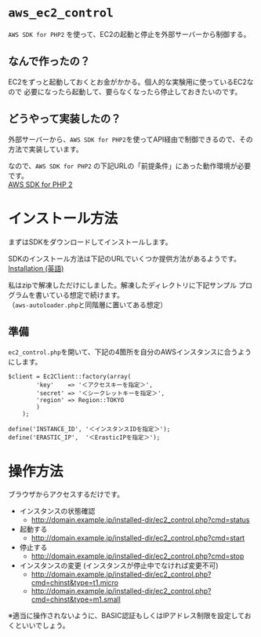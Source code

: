 `aws_ec2_control`
=================

`AWS SDK for PHP2` を使って、EC2の起動と停止を外部サーバーから制御する。

なんで作ったの？
----------------
EC2をずっと起動しておくとお金がかかる。個人的な実験用に使っているEC2なので
必要になったら起動して、要らなくなったら停止しておきたいのです。

どうやって実装したの？
----------------------
外部サーバーから、`AWS SDK for PHP2`を使ってAPI経由で制御できるので、その方法で実装しています。

なので、`AWS SDK for PHP2` の下記URLの「前提条件」にあった動作環境が必要です。<br />
[AWS SDK for PHP 2](http://aws.amazon.com/jp/sdkforphp2/)



インストール方法
================

まずはSDKをダウンロードしてインストールします。

SDKのインストール方法は下記のURLでいくつか提供方法があるようです。<br />
[Installation (英語)](http://docs.aws.amazon.com/aws-sdk-php-2/guide/latest/installation.html)

私はzipで解凍しただけにしました。解凍したディレクトリに下記サンプル プログラムを書いている想定で続けます。<br />
（`aws-autoloader.php`と同階層に置いてある想定）


準備
----

`ec2_control.php`を開いて、下記の4箇所を自分のAWSインスタンスに合うようにします。

    $client = Ec2Client::factory(array(
            'key'    => '＜アクセスキーを指定＞',
            'secret' => '＜シークレットキーを指定＞',
            'region' => Region::TOKYO
            )
        );
    
    define('INSTANCE_ID', '＜インスタンスIDを指定＞');
    define('ERASTIC_IP',  '＜ErasticIPを指定＞');


操作方法
========

ブラウザからアクセスするだけです。

* インスタンスの状態確認
    * http://domain.example.jp/installed-dir/ec2_control.php?cmd=status
* 起動する
    * http://domain.example.jp/installed-dir/ec2_control.php?cmd=start
* 停止する
    * http://domain.example.jp/installed-dir/ec2_control.php?cmd=stop
* インスタンスの変更 (インスタンスが停止中でなければ変更不可)
    * http://domain.example.jp/installed-dir/ec2_control.php?cmd=chinst&type=t1.micro
    * http://domain.example.jp/installed-dir/ec2_control.php?cmd=chinst&type=m1.small

※適当に操作されないように、BASIC認証もしくはIPアドレス制限を設定しておくといいでしょう。